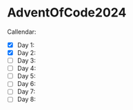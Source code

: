 # AdventOfCode2024

Callendar:

- [x] Day 1: 
- [x] Day 2: 
- [ ] Day 3: 
- [ ] Day 4: 
- [ ] Day 5: 
- [ ] Day 6: 
- [ ] Day 7: 
- [ ] Day 8: 